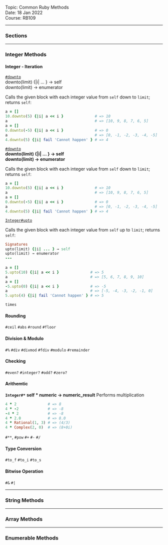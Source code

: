 Topic: Common Ruby Methods\
Date: 18 Jan 2022\
Course: RB109

---

### Sections

---


### Integer Methods
#### Integer - Iteration
[`#downto`](https://docs.ruby-lang.org/en/master/Integer.html#method-i-downto)\
downto(limit) {|i| ... } → self\
downto(limit) → enumerator

Calls the given block with each integer value from `self` down to `limit`; returns `self`:
```Ruby
a = []
10.downto(5) {|i| a << i }              # => 10
a                                       # => [10, 9, 8, 7, 6, 5]
a = []
0.downto(-5) {|i| a << i }              # => 0
a                                       # => [0, -1, -2, -3, -4, -5]
4.downto(5) {|i| fail 'Cannot happen' } # => 4
```

[`#downto`](https://docs.ruby-lang.org/en/master/Integer.html#method-i-downto)\
**downto(limit) {|i| ... } → self\
downto(limit) → enumerator**

Calls the given block with each integer value from `self` down to `limit`; returns `self`:
```Ruby
a = []
10.downto(5) {|i| a << i }              # => 10
a                                       # => [10, 9, 8, 7, 6, 5]
a = []
0.downto(-5) {|i| a << i }              # => 0
a                                       # => [0, -1, -2, -3, -4, -5]
4.downto(5) {|i| fail 'Cannot happen' } # => 4
```

[`Integer#upto`](https://docs.ruby-lang.org/en/master/Integer.html#method-i-upto)

Calls the given block with each integer value from `self` up to `limit`; returns `self`:
```Ruby
Signatures 
upto(limit) {|i| ... } → self
upto(limit) → enumerator
---
	
a = []
5.upto(10) {|i| a << i }              # => 5
a                                     # => [5, 6, 7, 8, 9, 10]
a = []
-5.upto(0) {|i| a << i }              # => -5
a                                     # => [-5, -4, -3, -2, -1, 0]
5.upto(4) {|i| fail 'Cannot happen' } # => 5
```

`times`

#### Rounding
`#ceil`
`#abs`
`#round`
`#floor`


#### Division & Modulo
`#%`
`#div`
`#divmod`
`#fdiv`
`#modulo`
`#remainder`

#### Checking
`#even?`
`#integer?`
`#odd?`
`#zero?`

#### Arithemtic
**`Integer#*`**
**self * numeric → numeric_result**
Performs multiplication
```Ruby
4 * 2              # => 8
4 * -2             # => -8
-4 * 2             # => -8
4 * 2.0            # => 8.0
4 * Rational(1, 3) # => (4/3)
4 * Complex(2, 0)  # => (8+0i)
```

`#**`, `#pow`
`#+`
`#-`
`#/`

#### Type Conversion
`#to_f`
`#to_i`
`#to_s`

#### Bitwise Operation
`#&`
`#|`

---

### String Methods

---

### Array Methods

---

### Enumerable Methods



